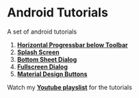 # Android Tutorials
A set of android tutorials

1. [**Horizontal Progressbar below Toolbar**](https://github.com/adrianseraspi12/Material-Design-Tutorials/tree/master/Horizontal%20Progressbar%20below%20Toolbar)
2. [**Splash Screen**](https://github.com/adrianseraspi12/Material-Design-Tutorials/tree/master/Splash%20Screen)
3. [**Bottom Sheet Dialog**](https://github.com/adrianseraspi12/Android-Tutorials/tree/master/Bottom%20Sheet%20Dialog)
4. [**Fullscreen Dialog**](https://github.com/adrianseraspi12/Android-Tutorials/tree/master/Fullscreen%20Dialog)
5. [**Material Design Buttons**](https://github.com/adrianseraspi12/Android-Tutorials/tree/master/Material%20Design%20Buttons)

Watch my [**Youtube playslist**](https://www.youtube.com/watch?v=Ks2d7QOCG70&list=PLCRF4ppnFvasJviT1CXAJyOFxKB90WZU_) for the tutorials
